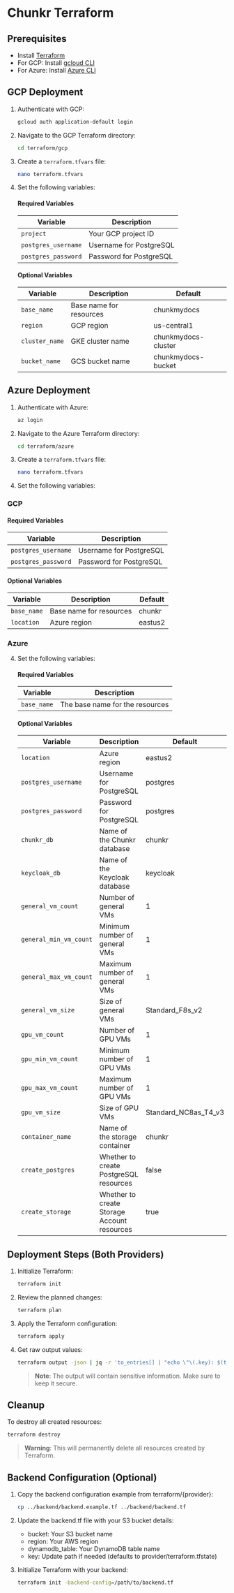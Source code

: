 # Chunkr Terraform

## Prerequisites
- Install [Terraform](https://developer.hashicorp.com/terraform/tutorials/gke/gke-install)
- For GCP: Install [gcloud CLI](https://cloud.google.com/sdk/docs/install)
- For Azure: Install [Azure CLI](https://learn.microsoft.com/en-us/cli/azure/install-azure-cli)

## GCP Deployment

1. Authenticate with GCP:
   ```bash
   gcloud auth application-default login
   ```

2. Navigate to the GCP Terraform directory:
   ```bash
   cd terraform/gcp
   ```

3. Create a `terraform.tfvars` file:
   ```bash
   nano terraform.tfvars
   ```

4. Set the following variables:

   #### Required Variables
   | Variable | Description |
   |----------|-------------|
   | `project` | Your GCP project ID |
   | `postgres_username` | Username for PostgreSQL |
   | `postgres_password` | Password for PostgreSQL |

   #### Optional Variables
   | Variable | Description | Default |
   |----------|-------------|---------|
   | `base_name` | Base name for resources | chunkmydocs |
   | `region` | GCP region | us-central1 |
   | `cluster_name` | GKE cluster name | chunkmydocs-cluster |
   | `bucket_name` | GCS bucket name | chunkmydocs-bucket |

## Azure Deployment

1. Authenticate with Azure:
   ```bash
   az login
   ```

2. Navigate to the Azure Terraform directory:
   ```bash
   cd terraform/azure
   ```

3. Create a `terraform.tfvars` file:
   ```bash
   nano terraform.tfvars
   ```

4. Set the following variables:

### GCP

   #### Required Variables
   | Variable | Description |
   |----------|-------------|
   | `postgres_username` | Username for PostgreSQL |
   | `postgres_password` | Password for PostgreSQL |

   #### Optional Variables
   | Variable | Description | Default |
   |----------|-------------|---------|
   | `base_name` | Base name for resources | chunkr |
   | `location` | Azure region | eastus2 |

### Azure

4. Set the following variables:

   #### Required Variables
   | Variable | Description |
   |----------|-------------|
   | `base_name` | The base name for the resources |

   #### Optional Variables
   | Variable | Description | Default |
   |----------|-------------|---------|
   | `location` | Azure region | eastus2 |
   | `postgres_username` | Username for PostgreSQL | postgres |
   | `postgres_password` | Password for PostgreSQL | postgres |
   | `chunkr_db` | Name of the Chunkr database | chunkr |
   | `keycloak_db` | Name of the Keycloak database | keycloak |
   | `general_vm_count` | Number of general VMs | 1 |
   | `general_min_vm_count` | Minimum number of general VMs | 1 |
   | `general_max_vm_count` | Maximum number of general VMs | 1 |
   | `general_vm_size` | Size of general VMs | Standard_F8s_v2 |
   | `gpu_vm_count` | Number of GPU VMs | 1 |
   | `gpu_min_vm_count` | Minimum number of GPU VMs | 1 |
   | `gpu_max_vm_count` | Maximum number of GPU VMs | 1 |
   | `gpu_vm_size` | Size of GPU VMs | Standard_NC8as_T4_v3 |
   | `container_name` | Name of the storage container | chunkr |
   | `create_postgres` | Whether to create PostgreSQL resources | false |
   | `create_storage` | Whether to create Storage Account resources | true |

## Deployment Steps (Both Providers)

1. Initialize Terraform:
   ```bash
   terraform init
   ```

2. Review the planned changes:
   ```bash
   terraform plan
   ```

3. Apply the Terraform configuration:
   ```bash
   terraform apply
   ```

4. Get raw output values:
   ```bash
   terraform output -json | jq -r 'to_entries[] | "echo \"\(.key): $(terraform output -raw \(.key))\"" ' | bash
   ```
   > **Note**: The output will contain sensitive information. Make sure to keep it secure.

## Cleanup

To destroy all created resources:
```bash
terraform destroy
```

> **Warning**: This will permanently delete all resources created by Terraform.

## Backend Configuration (Optional)

1. Copy the backend configuration example from terraform/{provider}:
   ```bash
   cp ../backend/backend.example.tf ../backend/backend.tf
   ```

2. Update the backend.tf file with your S3 bucket details:
   - bucket: Your S3 bucket name
   - region: Your AWS region
   - dynamodb_table: Your DynamoDB table name
   - key: Update path if needed (defaults to provider/terraform.tfstate)

3. Initialize Terraform with your backend:
   ```bash
   terraform init -backend-config=/path/to/backend.tf
   ```